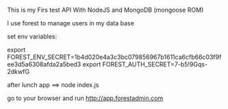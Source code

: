 This is my Firs test API With NodeJS and MongoDB (mongoose ROM)

I use forest to manage users in my data base

set env variables:

export FOREST_ENV_SECRET=1b4d020e4a3c3bc079856967b1611ca6cfb66c03f9fee3d5a6308afda2a5bed3
export FOREST_AUTH_SECRET=7-b5!9Gqs-2dkwfG

after lunch app ==> node index.js

go to your browser and run http://app.forestadmin.com

